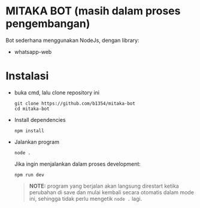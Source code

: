 
# MITAKA BOT (masih dalam proses pengembangan)

Bot sederhana menggunakan NodeJs, dengan library:
- whatsapp-web

# Instalasi

- buka cmd, lalu clone repository ini
  ```
  git clone https://github.com/b1354/mitaka-bot
  cd mitaka-bot
  ```

- Install dependencies
  ```
  npm install
  ```

- Jalankan program
  ```
  node .
  ```

  Jika ingin menjalankan dalam proses development:
  ```
  npm run dev
  ```
  > __NOTE:__
  program yang berjalan akan langsung direstart ketika perubahan di save
  dan mulai kembali secara otomatis dalam mode ini,
  sehingga tidak perlu mengetik ``node .`` lagi.
